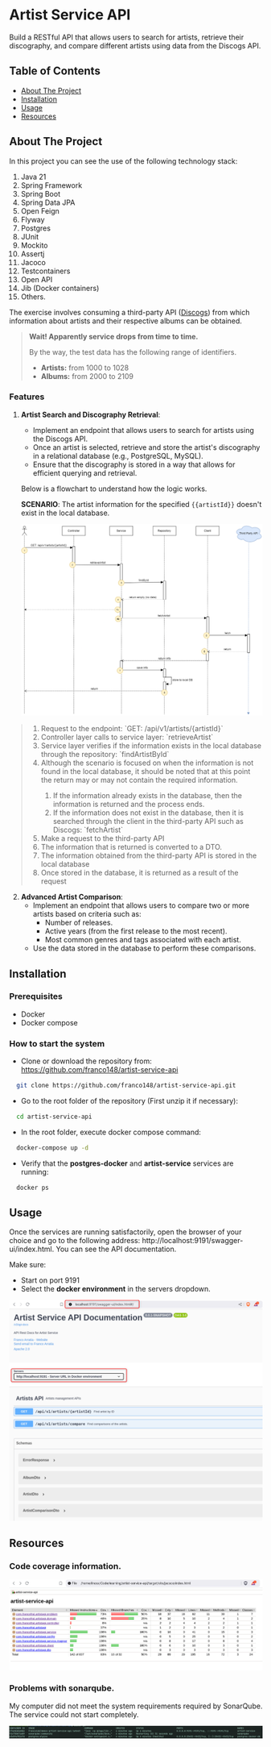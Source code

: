 # Artist Service API

Build a RESTful API that allows users to search for artists, retrieve their discography, 
and compare different artists using data from the Discogs API.

## Table of Contents
- [About The Project](#about-the-project)
- [Installation](#installation)
- [Usage](#usage)
- [Resources](#resources)

## About The Project

In this project you can see the use of the following technology stack:
1. Java 21
2. Spring Framework
3. Spring Boot
4. Spring Data JPA
5. Open Feign
6. Flyway
7. Postgres
8. JUnit
9. Mockito
10. Assertj
11. Jacoco
12. Testcontainers
13. Open API
14. Jib (Docker containers)
15. Others.

The exercise involves consuming a third-party API ([Discogs](https://www.discogs.com/)) from which information 
about artists and their respective albums can be obtained.

> **Wait! Apparently service drops from time to time.**
> 
> By the way, the test data has the following range of identifiers.
> - **Artists:** from 1000 to 1028
> - **Albums:** from 2000 to 2109

### Features
1. **Artist Search and Discography Retrieval**:
    - Implement an endpoint that allows users to search for artists using the Discogs API.
    - Once an artist is selected, retrieve and store the artist's discography in a relational database (e.g., PostgreSQL, MySQL).
    - Ensure that the discography is stored in a way that allows for efficient querying and retrieval.

    
   Below is a flowchart to understand how the logic works.

   **SCENARIO**: The artist information for the specified `{{artistId}}` doesn't exist in the local database.

   ![Find artist by ID flowchart](/docs/images/find-artist-by-id-flowchart.png)

> <ol> 
>  <li>Request to the endpoint: `GET: /api/v1/artists/{artistId}`</li>
>  <li>Controller layer calls to service layer: `retrieveArtist`</li>
>  <li>Service layer verifies if the information exists in the local database through the repository: `findArtistById`</li>
>  <li>Although the scenario is focused on when the information is not found in the local database, it should be noted that at this point the return may or may not contain the required information.</li>
>    <ol>
>      <li>If the information already exists in the database, then the information is returned and the process ends.</li>
>      <li>If the information does not exist in the database, then it is searched through the client in the third-party API such as Discogs: `fetchArtist`</li>
>    </ol>
>  <li>Make a request to the third-party API</li>
>  <li>The information that is returned is converted to a DTO.</li>
>  <li>The information obtained from the third-party API is stored in the local database</li>
>  <li>Once stored in the database, it is returned as a result of the request</li>
> </ol>

2. **Advanced Artist Comparison**:
    - Implement an endpoint that allows users to compare two or more artists based on criteria such as:
        - Number of releases.
        - Active years (from the first release to the most recent).
        - Most common genres and tags associated with each artist.
    - Use the data stored in the database to perform these comparisons.

## Installation

### Prerequisites
- Docker
- Docker compose

### How to start the system
- Clone or download the repository from: https://github.com/franco148/artist-service-api
```bash 
  git clone https://github.com/franco148/artist-service-api.git
```
- Go to the root folder of the repository (First unzip it if necessary): 
```bash
  cd artist-service-api
```
- In the root folder, execute docker compose command:
```bash
  docker-compose up -d
```
- Verify that the **postgres-docker** and **artist-service** services are running:
```bash
  docker ps
```


## Usage
Once the services are running satisfactorily, open the browser of your choice and go to the 
following address: http://localhost:9191/swagger-ui/index.html. You can see the API documentation.

Make sure:
- Start on port 9191
- Select the **docker environment** in the servers dropdown.

![Artist Service API Documentation](/docs/images/open-api-docs.png)


## Resources

### Code coverage information.

![Jacoco code coverage](/docs/images/code-coverage-with-jacoco.png)

### Problems with sonarqube. 
My computer did not meet the system requirements required by SonarQube. The service could not start completely.

![SonarQube issues](/docs/images/sonarqube-not-starting.png)

